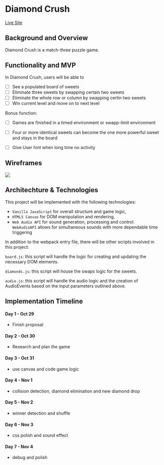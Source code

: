 # Diamond Crush

<!-- _An online match-three puzzle game_ -->

[Live Site](https://rikasun.github.io/Diamond-Crush/)

## Background and Overview

Diamond Crush is a match-three puzzle game. 


## Functionality and MVP

In Diamond Crush, users will be able to 

- [ ] See a populated board of sweets 
- [ ] Eliminate three sweets by swapping certain two sweets
- [ ] Eliminate the whole row or column by swapping certin two sweets
- [ ] Win current level and move on to next level

Bonus function:
- [ ] Games are finished in a timed environment or swapp-limit environment
- [ ] Four or more identical sweets can become the one more powerful sweet and stays in the board
- [ ] Give User hint when long time no activity 


## Wireframes

![](diamondcrush.jpg)

## Architechture & Technologies

This project will be implemented with the following technologies:

- `Vanilla JavaScript` for overall structure and game logic,
- `HTML5 Canvas` for DOM manipulation and rendering,
- `Web Audio API` for sound generation, processing and control. `WebAudioAPI` allows for simultaneous sounds with more dependable time triggering

In addition to the webpack entry file, there will be other scripts involved in this project:

`board.js`: this script will handle the logic for creating and updating the necessary DOM elements.

`diamonds.js`: this script will house the swaps logic for the sweets.

`audio.js`: this script will handle the audio logic and the creation of AudioEvents based on the input parameters outlined above.
  



## Implementation Timeline

#### Day 1 - Oct 29

- Finish proposal
#### Day 2 - Oct 30

- Research and plan the game
#### Day 3 - Oct 31

- use canvas and code game logic
#### Day 4 - Nov 1

- collision detection, diamond elimination and new diamond drop
#### Day 5 - Nov 2

- winner detection and shuffle
#### Day 6 - Nov 3

- css polish and sound effect

#### Day 7 - Nov 4

- debug and polish